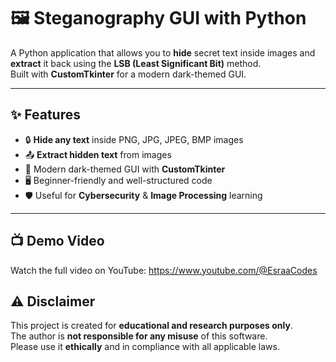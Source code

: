 # 🖼️ Steganography GUI with Python

A Python application that allows you to **hide** secret text inside images and **extract** it back using the **LSB (Least Significant Bit)** method.  
Built with **CustomTkinter** for a modern dark-themed GUI.  

---

## ✨ Features
- 🔒 **Hide any text** inside PNG, JPG, JPEG, BMP images
- 📤 **Extract hidden text** from images
- 🎨 Modern dark-themed GUI with **CustomTkinter**
- 🖥 Beginner-friendly and well-structured code
- 🛡 Useful for **Cybersecurity** & **Image Processing** learning

---

## 📺 Demo Video
Watch the full video on YouTube: https://www.youtube.com/@EsraaCodes

## ⚠️ Disclaimer
This project is created for **educational and research purposes only**.  
The author is **not responsible for any misuse** of this software.  
Please use it **ethically** and in compliance with all applicable laws.


